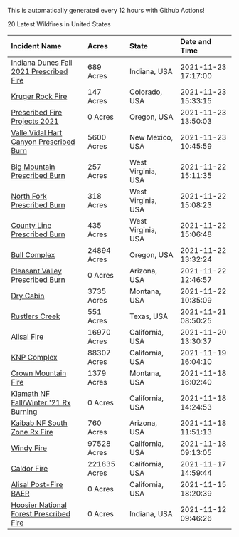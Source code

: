 This is automatically generated every 12 hours with Github Actions!

20 Latest Wildfires in United States

 | Incident Name | Acres | State | Date and Time |
|:---|:---|:---|:---|
| [Indiana Dunes Fall 2021 Prescribed Fire](https://inciweb.nwcg.gov/incident/7885/) | 689 Acres | Indiana, USA | 2021-11-23 17:17:00 |
| [Kruger Rock Fire](https://inciweb.nwcg.gov/incident/7895/) | 147 Acres | Colorado, USA | 2021-11-23 15:33:15 |
| [Prescribed Fire Projects 2021](https://inciweb.nwcg.gov/incident/7426/) | 0 Acres | Oregon, USA | 2021-11-23 13:50:03 |
| [Valle Vidal Hart Canyon Prescribed Burn](https://inciweb.nwcg.gov/incident/7893/) | 5600 Acres | New Mexico, USA | 2021-11-23 10:45:59 |
| [Big Mountain Prescribed Burn](https://inciweb.nwcg.gov/incident/7888/) | 257 Acres | West Virginia, USA | 2021-11-22 15:11:35 |
| [North Fork Prescribed Burn](https://inciweb.nwcg.gov/incident/7892/) | 318 Acres | West Virginia, USA | 2021-11-22 15:08:23 |
| [County Line Prescribed Burn](https://inciweb.nwcg.gov/incident/7890/) | 435 Acres | West Virginia, USA | 2021-11-22 15:06:48 |
| [Bull Complex ](https://inciweb.nwcg.gov/incident/7773/) | 24894 Acres | Oregon, USA | 2021-11-22 13:32:24 |
| [Pleasant Valley Prescribed Burn](https://inciweb.nwcg.gov/incident/7896/) | 0 Acres | Arizona, USA | 2021-11-22 12:46:57 |
| [Dry Cabin](https://inciweb.nwcg.gov/incident/7660/) | 3735 Acres | Montana, USA | 2021-11-22 10:35:09 |
| [Rustlers Creek](https://inciweb.nwcg.gov/incident/7894/) | 551 Acres | Texas, USA | 2021-11-21 08:50:25 |
| [Alisal Fire](https://inciweb.nwcg.gov/incident/7862/) | 16970 Acres | California, USA | 2021-11-20 13:30:37 |
| [KNP Complex ](https://inciweb.nwcg.gov/incident/7838/) | 88307 Acres | California, USA | 2021-11-19 16:04:10 |
| [Crown Mountain Fire](https://inciweb.nwcg.gov/incident/7859/) | 1379 Acres | Montana, USA | 2021-11-18 16:02:40 |
| [Klamath NF Fall/Winter '21 Rx Burning](https://inciweb.nwcg.gov/incident/7889/) | 0 Acres | California, USA | 2021-11-18 14:24:53 |
| [Kaibab NF South Zone Rx Fire](https://inciweb.nwcg.gov/incident/5922/) | 760 Acres | Arizona, USA | 2021-11-18 11:51:13 |
| [Windy Fire](https://inciweb.nwcg.gov/incident/7841/) | 97528 Acres | California, USA | 2021-11-18 09:13:05 |
| [Caldor Fire](https://inciweb.nwcg.gov/incident/7801/) | 221835 Acres | California, USA | 2021-11-17 14:59:44 |
| [Alisal Post-Fire BAER](https://inciweb.nwcg.gov/incident/7873/) | 0 Acres | California, USA | 2021-11-15 18:20:39 |
| [Hoosier National Forest Prescribed Fire ](https://inciweb.nwcg.gov/incident/7887/) | 0 Acres | Indiana, USA | 2021-11-12 09:46:26 |
